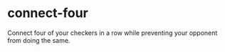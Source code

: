 # connect-four
Connect four of your checkers in a row while preventing your opponent from doing the same.
